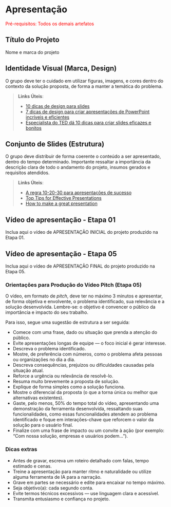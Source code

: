 # Apresentação

<span style="color:red">Pré-requisitos: Todos os demais artefatos</span>

## Título do Projeto

Nome e marca do projeto

## Identidade Visual (Marca, Design)

O grupo deve ter o cuidado em utilizar figuras, imagens, e cores dentro do contexto da solução proposta, de forma a manter a temática do problema.

> **Links Úteis**:
> - [10 dicas de design para slides](https://rockcontent.com/blog/design-para-slides/)
> - [7 dicas de design para criar apresentações de PowerPoint incríveis e eficientes](https://www.shutterstock.com/pt/blog/7-dicas-de-design-para-criar-apresentacoes-de-powerpoint-incriveis-e-eficientes)
> - [Especialista do TED dá 10 dicas para criar slides eficazes e bonitos](https://soap.com.br/blog/especialista-do-ted-da-10-dicas-para-criar-slides-eficazes-e-bonitos)

## Conjunto de Slides (Estrutura)

O grupo deve distribuir de forma coerente o conteúdo a ser apresentado, dentro do tempo determinado. Importante ressaltar a importância da descrição clara de todo o andamento do projeto, insumos gerados e requisitos atendidos.
 
> **Links Úteis**:
> - [A regra 10-20-30 para apresentações de sucesso](https://revistapegn.globo.com/Noticias/noticia/2014/07/regra-10-20-30-para-apresentacoes-de-sucesso.html)
> - [Top Tips for Effective Presentations](https://www.skillsyouneed.com/present/presentation-tips.html)
> - [How to make a great presentation](https://www.ted.com/playlists/574/how_to_make_a_great_presentation)
>

## Vídeo de apresentação - Etapa 01

Inclua aqui o vídeo de APRESENTAÇÃO INICIAL do projeto produzido na Etapa 01.

## Vídeo de apresentação - Etapa 05

Inclua aqui o vídeo de APRESENTAÇÃO FINAL do projeto produzido na Etapa 05.

### Orientações para Produção do Vídeo Pitch (Etapa 05)

O vídeo, em formato de _pitch_, deve ter no máximo 3 minutos e apresentar, de forma objetiva e envolvente, o problema identificado, sua relevância e a solução desenvolvida. 
Lembre-se: o objetivo é convencer o público da importância e impacto do seu trabalho.

Para isso, segue uma sugestão de estrutura a ser seguida:
- Comece com uma frase, dado ou situação que prenda a atenção do público.
- Evite apresentações longas de equipe — o foco inicial é gerar interesse.
- Descreva o problema identificado. 
- Mostre, de preferência com números, como o problema afeta pessoas ou organizações no dia a dia.
- Descreva consequências, prejuízos ou dificuldades causadas pela situação atual.
- Reforce a urgência ou relevância de resolvê-lo.
- Resuma muito brevemente a proposta de solução.
- Explique de forma simples como a solução funciona.
- Mostre o diferencial da proposta (o que a torna única ou melhor que alternativas existentes).
- Gaste, pelo menos, 50% do tempo total do vídeo, apresentando uma demonstração da ferramenta desenvolvida, ressaltando suas funcionalidades, como essas funcionalidades atendem ao problema identificado e foque em interações-chave que reforcem o valor da solução para o usuário final.
- Finalize com uma frase de impacto ou um convite à ação (por exemplo: “Com nossa solução, empresas e usuários podem…”).

### Dicas extras 
- Antes de gravar, escreva um roteiro detalhado com falas, tempo estimado e cenas.
- Treine a apresentação para manter ritmo e naturalidade ou utilize alguma ferramenta de IA para a narração.
- Grave em partes se necessário e edite para encaixar no tempo máximo.
- Seja objetivo(a): cada segundo conta.
- Evite termos técnicos excessivos — use linguagem clara e acessível.
- Transmita entusiasmo e confiança no projeto.
